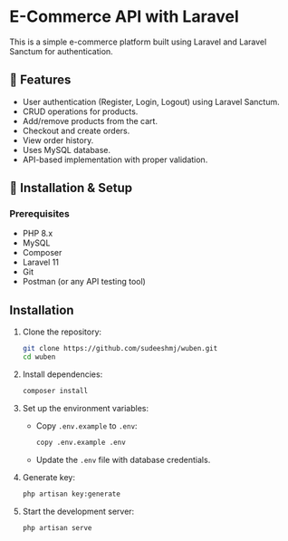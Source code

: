 # E-Commerce API with Laravel

This is a simple e-commerce platform built using Laravel and Laravel Sanctum for authentication.

## 🚀 Features

- User authentication (Register, Login, Logout) using Laravel Sanctum.
- CRUD operations for products.
- Add/remove products from the cart.
- Checkout and create orders.
- View order history.
- Uses MySQL database.
- API-based implementation with proper validation.

## 📌 Installation & Setup

### Prerequisites
- PHP 8.x
- MySQL
- Composer
- Laravel 11
- Git
- Postman (or any API testing tool)

## Installation

1. Clone the repository:
   ```bash
   git clone https://github.com/sudeeshmj/wuben.git
   cd wuben
   ```

2. Install dependencies:
   ```bash
   composer install
   ```

3. Set up the environment variables:
   - Copy `.env.example` to `.env`:
     ```bash
     copy .env.example .env
     ```
   - Update the `.env` file with database credentials.

4. Generate key:
   ```bash
   php artisan key:generate
   ```

5. Start the development server:
   ```bash
   php artisan serve
   ```

